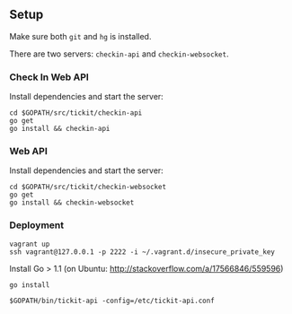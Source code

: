 ## Setup

Make sure both `git` and `hg` is installed.

There are two servers: `checkin-api` and `checkin-websocket`.

### Check In Web API

Install dependencies and start the server:

    cd $GOPATH/src/tickit/checkin-api
    go get
    go install && checkin-api


### Web API

Install dependencies and start the server:

    cd $GOPATH/src/tickit/checkin-websocket
    go get
    go install && checkin-websocket


### Deployment

    vagrant up
    ssh vagrant@127.0.0.1 -p 2222 -i ~/.vagrant.d/insecure_private_key

Install Go > 1.1 (on Ubuntu: http://stackoverflow.com/a/17566846/559596)

    go install

    $GOPATH/bin/tickit-api -config=/etc/tickit-api.conf

